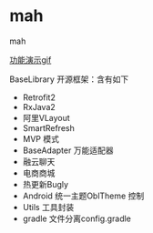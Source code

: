 # mah
mah

[功能演示gif](http://file.jplayer.top/git_mah.gif)



BaseLibrary 开源框架：含有如下
- Retrofit2
- RxJava2
- 阿里VLayout
- SmartRefresh
- MVP 模式
- BaseAdapter 万能适配器
- 融云聊天
- 电商商城
- 热更新Bugly
- Android 统一主题OblTheme 控制
- Utils 工具封装
- gradle 文件分离config.gradle
